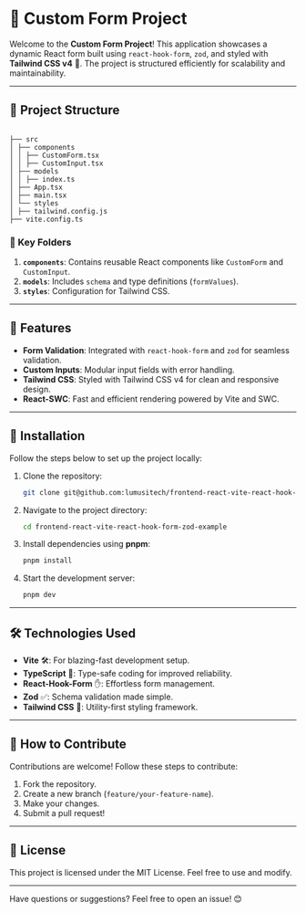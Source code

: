 # 📝 Custom Form Project

Welcome to the **Custom Form Project**! This application showcases a dynamic React form built using `react-hook-form`, `zod`, and styled with **Tailwind CSS v4** 🌟. The project is structured efficiently for scalability and maintainability.

---

## 📂 Project Structure

```Folders

├── src
│ ├── components
│ │ ├── CustomForm.tsx
│ │ ├── CustomInput.tsx
│ ├── models
│ │ ├── index.ts
│ ├── App.tsx
│ ├── main.tsx
│ └── styles
│ ├── tailwind.config.js
├── vite.config.ts

```

### 📁 Key Folders

1. **`components`**: Contains reusable React components like `CustomForm` and `CustomInput`.
2. **`models`**: Includes `schema` and type definitions (`formValues`).
3. **`styles`**: Configuration for Tailwind CSS.

---

## 🚀 Features

- **Form Validation**: Integrated with `react-hook-form` and `zod` for seamless validation.
- **Custom Inputs**: Modular input fields with error handling.
- **Tailwind CSS**: Styled with Tailwind CSS v4 for clean and responsive design.
- **React-SWC**: Fast and efficient rendering powered by Vite and SWC.

---

## 🔧 Installation

Follow the steps below to set up the project locally:

1. Clone the repository:

   ```bash
   git clone git@github.com:lumusitech/frontend-react-vite-react-hook-form-zod-example.git
   ```

2. Navigate to the project directory:

   ```bash
   cd frontend-react-vite-react-hook-form-zod-example
   ```

3. Install dependencies using **pnpm**:

   ```bash
   pnpm install
   ```

4. Start the development server:

   ```bash
   pnpm dev
   ```

---

## 🛠️ Technologies Used

- **Vite** 🛠️: For blazing-fast development setup.
- **TypeScript** 📘: Type-safe coding for improved reliability.
- **React-Hook-Form** ✋: Effortless form management.
- **Zod** ✅: Schema validation made simple.
- **Tailwind CSS** 🎨: Utility-first styling framework.

---

## 🎯 How to Contribute

Contributions are welcome! Follow these steps to contribute:

1. Fork the repository.
2. Create a new branch (`feature/your-feature-name`).
3. Make your changes.
4. Submit a pull request!

---

## 📄 License

This project is licensed under the MIT License. Feel free to use and modify.

---

Have questions or suggestions? Feel free to open an issue! 😊
